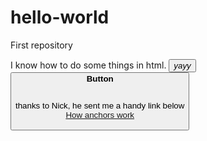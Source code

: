 # hello-world
First repository
<body>
I know how to do some things in html.
  <button><em>yayy</em> <br>
    <button><strong>Button</strong>
      <p>
  
  <br>
thanks to Nick, he sent me a handy link below
<br>
<a Target=_"blank" href="https://developer.mozilla.org/en-US/docs/Web/HTML/Element/a">How anchors work</a>
</p>
<body>
